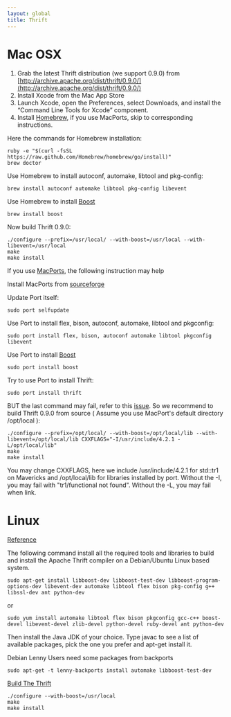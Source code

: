 ```yaml
---
layout: global
title: Thrift
---
```


# Mac OSX

1.  Grab the latest Thrift distribution (we support 0.9.0) from
    [http://archive.apache.org/dist/thrift/0.9.0/](http://archive.apache.org/dist/thrift/0.9.0/)
2.  Install Xcode from the Mac App Store
3.  Launch Xcode, open the Preferences, select Downloads, and install
    the “Command Line Tools for Xcode” component.
4.  Install [Homebrew](http://brew.sh/), if you use MacPorts, skip to corresponding instructions.

Here the commands for Homebrew installation:

    ruby -e "$(curl -fsSL https://raw.github.com/Homebrew/homebrew/go/install)"
    brew doctor

Use Homebrew to install autoconf, automake, libtool and pkg-config:

    brew install autoconf automake libtool pkg-config libevent

Use Homebrew to install [Boost](http://www.boost.org/)

    brew install boost

Now build Thrift 0.9.0:

    ./configure --prefix=/usr/local/ --with-boost=/usr/local --with-libevent=/usr/local
    make
    make install

If you use [MacPorts](http://macports.org), the following instruction may help

Install MacPorts from [sourceforge](http://sourceforge.net/projects/macports/)

Update Port itself:
  
    sudo port selfupdate

Use Port to install flex, bison, autoconf, automake, libtool and pkgconfig:

    sudo port install flex, bison, autoconf automake libtool pkgconfig libevent

Use Port to install [Boost](http://www.boost.org/)

    sudo port install boost

Try to use Port to install Thrift:

    sudo port install thrift

BUT the last command may fail, refer to this [issue](https://trac.macports.org/ticket/41172). So we recommend to build Thrift 0.9.0 from source ( Assume you use MacPort's default directory /opt/local ):

    ./configure --prefix=/opt/local/ --with-boost=/opt/local/lib --with-libevent=/opt/local/lib CXXFLAGS="-I/usr/include/4.2.1 -L/opt/local/lib"
    make
    make install

You may change CXXFLAGS, here we include /usr/include/4.2.1 for std::tr1 on Mavericks and /opt/local/lib for libraries installed by port. Without the -I, you may fail with "tr1/functional not found". Without the -L, you may fail when link.

# Linux

[Reference](http://thrift.apache.org/docs/install/)

The following command install all the required tools and libraries to
build and install the Apache Thrift compiler on a Debian/Ubuntu Linux
based system.

    sudo apt-get install libboost-dev libboost-test-dev libboost-program-options-dev libevent-dev automake libtool flex bison pkg-config g++ libssl-dev ant python-dev

or

    sudo yum install automake libtool flex bison pkgconfig gcc-c++ boost-devel libevent-devel zlib-devel python-devel ruby-devel ant python-dev

Then install the Java JDK of your choice. Type javac to see a list of
available packages, pick the one you prefer and apt-get install it.

Debian Lenny Users need some packages from backports

    sudo apt-get -t lenny-backports install automake libboost-test-dev

[Build The Thrift](http://thrift.apache.org/docs/BuildingFromSource)

    ./configure --with-boost=/usr/local
    make
    make install


